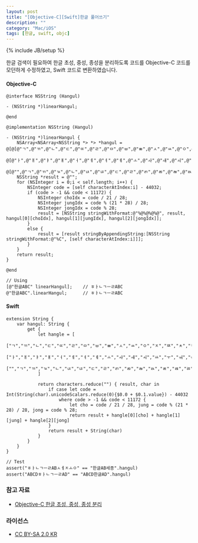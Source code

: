 ```yaml
---
layout: post
title: "[Objective-C][Swift]한글 풀어쓰기"
description: ""
category: "Mac/iOS"
tags: [한글, swift, objc]
---
```

{% include JB/setup %}

한글 검색이 필요하여 한글 초성, 중성, 종성을 분리하도록 코드를 Objective-C 코드를 모던하게 수정하였고, Swift 코드로 변환하였습니다.

#### Objective-C

	@interface NSString (Hangul)

	- (NSString *)linearHangul;

	@end

	@implementation NSString (Hangul)

	- (NSString *)linearHangul {
		NSArray<NSArray<NSString *> *> *hangul = @[@[@"ㄱ",@"ㄲ",@"ㄴ",@"ㄷ",@"ㄸ",@"ㄹ",@"ㅁ",@"ㅂ",@"ㅃ",@"ㅅ",@"ㅆ",@"ㅇ",@"ㅈ",@"ㅉ",@"ㅊ",@"ㅋ",@"ㅌ",@"ㅍ",@"ㅎ"],
												   @[@"ㅏ",@"ㅐ",@"ㅑ",@"ㅒ",@"ㅓ",@"ㅔ",@"ㅕ",@"ㅖ",@"ㅗ",@"ㅘ",@"ㅙ",@"ㅚ",@"ㅛ",@"ㅜ",@"ㅝ",@"ㅞ",@"ㅟ",@"ㅠ",@"ㅡ",@"ㅢ",@"ㅣ"],
												   @[@"",@"ㄱ",@"ㄲ",@"ㄳ",@"ㄴ",@"ㄵ",@"ㄶ",@"ㄷ",@"ㄹ",@"ㄺ",@"ㄻ",@"ㄼ",@"ㄽ",@"ㄾ",@"ㄿ",@"ㅀ",@"ㅁ",@"ㅂ",@"ㅄ",@"ㅅ",@"ㅆ",@"ㅇ",@"ㅈ",@"ㅊ",@"ㅋ",@"ㅌ",@"ㅍ",@"ㅎ"]];
		NSString *result = @"";
		for (NSInteger i = 0;i < self.length; i++) {
			NSInteger code = [self characterAtIndex:i] - 44032;
			if (code > -1 && code < 11172) {
				NSInteger choIdx = code / 21 / 28;
				NSInteger jungIdx = code % (21 * 28) / 28;
				NSInteger jongIdx = code % 28;
				result = [NSString stringWithFormat:@"%@%@%@%@", result, hangul[0][choIdx], hangul[1][jungIdx], hangul[2][jongIdx]];
			}
			else {
				result = [result stringByAppendingString:[NSString stringWithFormat:@"%C", [self characterAtIndex:i]]];
			}
		}
		return result;
	}

	@end

	// Using
	[@"한글ABC" linearHangul];	// ㅎㅏㄴㄱㅡㄹABC
	@"한글ABC".linearHangul;		// ㅎㅏㄴㄱㅡㄹABC

#### Swift

	extension String {
	    var hangul: String {
	        get {
	            let hangle = [
	                ["ㄱ","ㄲ","ㄴ","ㄷ","ㄸ","ㄹ","ㅁ","ㅂ","ㅃ","ㅅ","ㅆ","ㅇ","ㅈ","ㅉ","ㅊ","ㅋ","ㅌ","ㅍ","ㅎ"],
	                ["ㅏ","ㅐ","ㅑ","ㅒ","ㅓ","ㅔ","ㅕ","ㅖ","ㅗ","ㅘ","ㅙ","ㅚ","ㅛ","ㅜ","ㅝ","ㅞ","ㅟ","ㅠ","ㅡ","ㅢ","ㅣ"],
	                ["","ㄱ","ㄲ","ㄳ","ㄴ","ㄵ","ㄶ","ㄷ","ㄹ","ㄺ","ㄻ","ㄼ","ㄽ","ㄾ","ㄿ","ㅀ","ㅁ","ㅂ","ㅄ","ㅅ","ㅆ","ㅇ","ㅈ","ㅊ","ㅋ","ㅌ","ㅍ","ㅎ"]
	            ]

	            return characters.reduce("") { result, char in
	                if case let code = Int(String(char).unicodeScalars.reduce(0){$0.0 + $0.1.value}) - 44032
	                    where code > -1 && code < 11172 {
	                        let cho = code / 21 / 28, jung = code % (21 * 28) / 28, jong = code % 28;
	                        return result + hangle[0][cho] + hangle[1][jung] + hangle[2][jong]
	                }
	                return result + String(char)
	            }
	        }
	    }
	}

	// Test
	assert("ㅎㅏㄴㄱㅡㄹABㅅㅔㅈㅗㅇ" == "한글AB세종".hangul)
	assert("ABCDㅎㅏㄴㄱㅡㄹAD" == "ABCD한글AD".hangul)

### 참고 자료

* [Objective-C 한글 초성, 중성, 종성 분리](http://zetawiki.com/wiki/Objective-C_한글_초성,_중성,_종성_분리)

### 라이선스

* [CC BY-SA 2.0 KR](http://creativecommons.org/licenses/by-sa/2.0/kr/)

<br/>